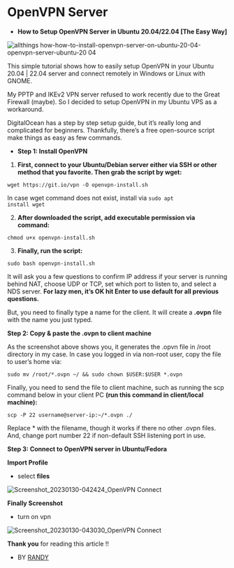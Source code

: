# OpenVPN Server

* <b>How to Setup OpenVPN Server in Ubuntu 20.04/22.04 [The Easy Way]</b>

![allthings how-how-to-install-openvpn-server-on-ubuntu-20-04-openvpn-server-ubuntu-20 04](https://user-images.githubusercontent.com/90479255/215355535-9ee6d63b-ced5-4b0d-8d9d-7b4364663a78.png)

This simple tutorial shows how to easily setup OpenVPN in your Ubuntu 20.04 | 22.04 server and connect remotely in Windows or Linux with GNOME.

My PPTP and IKEv2 VPN server refused to work recently due to the Great Firewall (maybe). So I decided to setup OpenVPN in my Ubuntu VPS as a workaround.

DigitalOcean has a step by step setup guide, but it’s really long and complicated for beginners. Thankfully, there’s a free open-source script make things as easy as few commands.

* <b>Step 1: Install OpenVPN</b>

1. <b>First, connect to your Ubuntu/Debian server either via SSH or other method that you favorite. Then grab the script by wget:</b>

```
wget https://git.io/vpn -O openvpn-install.sh
```
In case wget command does not exist, install via <code>sudo apt install wget</code>

2. <b>After downloaded the script, add executable permission via command:</b>

```
chmod u+x openvpn-install.sh
```

3. <b>Finally, run the script:</b>
```
sudo bash openvpn-install.sh
```

It will ask you a few questions to confirm IP address if your server is running behind NAT, choose UDP or TCP, set which port to listen to, and select a NDS server. <b>For lazy men, it’s OK hit Enter to use default for all previous questions.</b>

But, you need to finally type a name for the client. It will create a <b>.ovpn</b> file with the name you just typed.

<b>Step 2: Copy & paste the .ovpn to client machine</b>

As the screenshot above shows you, it generates the .opvn file in /root directory in my case. In case you logged in via non-root user, copy the file to user’s home via:

```
sudo mv /root/*.ovpn ~/ && sudo chown $USER:$USER *.ovpn
```

Finally, you need to send the file to client machine, such as running the scp command below in your client PC <b>(run this command in client/local machine):</b>

```
scp -P 22 username@server-ip:~/*.ovpn ./
```

Replace * with the filename, though it works if there no other .ovpn files. And, change port number 22 if non-default SSH listening port in use.

<b>Step 3: Connect to OpenVPN server in Ubuntu/Fedora</b>

<b> Import Profile</b>

* select <b>files</b>

![Screenshot_20230130-042424_OpenVPN Connect](https://user-images.githubusercontent.com/90479255/215356549-f900bd73-d24a-408f-9406-24ad60208bab.jpg)

<b> Finally Screenshot</b>

* turn on vpn

![Screenshot_20230130-043030_OpenVPN Connect](https://user-images.githubusercontent.com/90479255/215356778-85b1800e-ca7f-4872-bfee-f6ba2f929b7c.jpg)

<b>Thank you</b> for reading this article !!

* BY [RANDY](https://t.me/xtsea)
